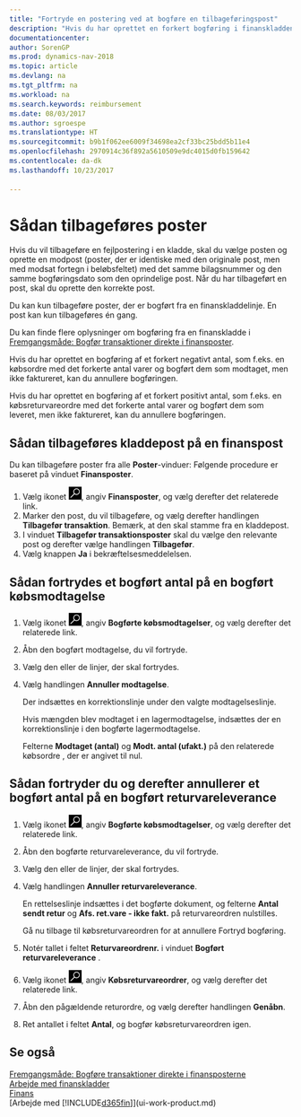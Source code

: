 ```yaml
---
title: "Fortryde en postering ved at bogføre en tilbageføringspost"
description: "Hvis du har oprettet en forkert bogføring i finanskladden, kan du bruge funktionen Tilbagefør transaktion til at fortryde bogføringen med et korrekt revisionsspor."
documentationcenter: 
author: SorenGP
ms.prod: dynamics-nav-2018
ms.topic: article
ms.devlang: na
ms.tgt_pltfrm: na
ms.workload: na
ms.search.keywords: reimbursement
ms.date: 08/03/2017
ms.author: sgroespe
ms.translationtype: HT
ms.sourcegitcommit: b9b1f062ee6009f34698ea2cf33bc25bdd5b11e4
ms.openlocfilehash: 2970914c36f892a5610509e9dc4015d0fb159642
ms.contentlocale: da-dk
ms.lasthandoff: 10/23/2017

---
```

# <a name="how-to-reverse-postings"></a>Sådan tilbageføres poster
Hvis du vil tilbageføre en fejlpostering i en kladde, skal du vælge posten og oprette en modpost (poster, der er identiske med den originale post, men med modsat fortegn i beløbsfeltet) med det samme bilagsnummer og den samme bogføringsdato som den oprindelige post. Når du har tilbageført en post, skal du oprette den korrekte post.

Du kan kun tilbageføre poster, der er bogført fra en finanskladdelinje. En post kan kun tilbageføres én gang.

Du kan finde flere oplysninger om bogføring fra en finanskladde i [Fremgangsmåde: Bogfør transaktioner direkte i finansposter](finance-how-post-transactions-directly.md).

Hvis du har oprettet en bogføring af et forkert negativt antal, som f.eks. en købsordre med det forkerte antal varer og bogført dem som modtaget, men ikke faktureret, kan du annullere bogføringen.

Hvis du har oprettet en bogføring af et forkert positivt antal, som f.eks. en købsreturvareordre med det forkerte antal varer og bogført dem som leveret, men ikke faktureret, kan du annullere bogføringen.   

## <a name="to-reverse-the-journal-posting-of-a-general-ledger-entry"></a>Sådan tilbageføres kladdepost på en finanspost
Du kan tilbageføre poster fra alle **Poster**-vinduer: Følgende procedure er baseret på vinduet **Finansposter**.
1. Vælg ikonet ![Søg efter side eller rapport](media/ui-search/search_small.png "Ikonet Søg efter side eller rapport"), angiv **Finansposter**, og vælg derefter det relaterede link.
2. Marker den post, du vil tilbageføre, og vælg derefter handlingen **Tilbagefør transaktion**. Bemærk, at den skal stamme fra en kladdepost.
3. I vinduet **Tilbagefør transaktionsposter** skal du vælge den relevante post og derefter vælge handlingen **Tilbagefør**.
4. Vælg knappen **Ja** i bekræftelsesmeddelelsen.

## <a name="to-undo-a-quantity-posting-on-a-posted-purchase-receipt"></a>Sådan fortrydes et bogført antal på en bogført købsmodtagelse  

1.  Vælg ikonet ![Søg efter side eller rapport](media/ui-search/search_small.png "Ikonet Søg efter side eller rapport"), angiv **Bogførte købsmodtagelser**, og vælg derefter det relaterede link.  
2.  Åbn den bogført modtagelse, du vil fortryde.  
3.  Vælg den eller de linjer, der skal fortrydes.  
4.  Vælg handlingen **Annuller modtagelse**.

    Der indsættes en korrektionslinje under den valgte modtagelseslinje.  

    Hvis mængden blev modtaget i en lagermodtagelse, indsættes der en korrektionslinje i den bogførte lagermodtagelse.  

    Felterne **Modtaget (antal)** og **Modt. antal (ufakt.)** på den relaterede købsordre , der er angivet til nul.

## <a name="to-undo-and-then-redo-a-quantity-posting-on-a-posted-return-shipment"></a>Sådan fortryder du og derefter annullerer et bogført antal på en bogført returvareleverance

1.  Vælg ikonet ![Søg efter side eller rapport](media/ui-search/search_small.png "Ikonet Søg efter side eller rapport"), angiv **Bogførte købsmodtagelser**, og vælg derefter det relaterede link.  
2.  Åbn den bogførte returvareleverance, du vil fortryde.
3. Vælg den eller de linjer, der skal fortrydes.  

4.  Vælg handlingen **Annuller returvareleverance**.  

    En rettelseslinje indsættes i det bogførte dokument, og felterne **Antal sendt retur** og **Afs. ret.vare - ikke fakt.** på returvareordren nulstilles.  

    Gå nu tilbage til købsreturvareordren for at annullere Fortryd bogføring.  

5.  Notér tallet i feltet **Returvareordrenr.** i vinduet **Bogført returvareleverance** .  
6.  Vælg ikonet ![Søg efter side eller rapport](media/ui-search/search_small.png "Ikonet Søg efter side eller rapport"), angiv **Købsreturvareordrer**, og vælg derefter det relaterede link.  
7.  Åbn den pågældende returordre, og vælg derefter handlingen **Genåbn**.  
8.  Ret antallet i feltet **Antal**, og bogfør købsreturvareordren igen.  

## <a name="see-also"></a>Se også
[Fremgangsmåde: Bogføre transaktioner direkte i finansposterne](finance-how-post-transactions-directly.md)  
[Arbejde med finanskladder](ui-work-general-journals.md)  
[Finans](finance.md)  
[Arbejde med [!INCLUDE[d365fin](includes/d365fin_md.md)]](ui-work-product.md)  

